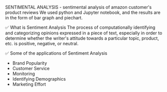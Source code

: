 SENTIMENTAL ANALYSIS - sentimental analysis of amazon customer's product reviews
We used python and Jupyter notebook, and the results are in the form of bar graph and piechart.

✅ What is Sentiment Analysis
The process of computationally identifying and categorizing opinions expressed in a piece of text, especially in order to determine whether the writer's attitude towards a particular topic, product, etc. is positive, negative, or neutral.

✅ Some of the applications of Sentiment Analysis
- Brand Popularity
- Customer Service
- Monitoring
- Identifying Demographics
- Marketing Effort
